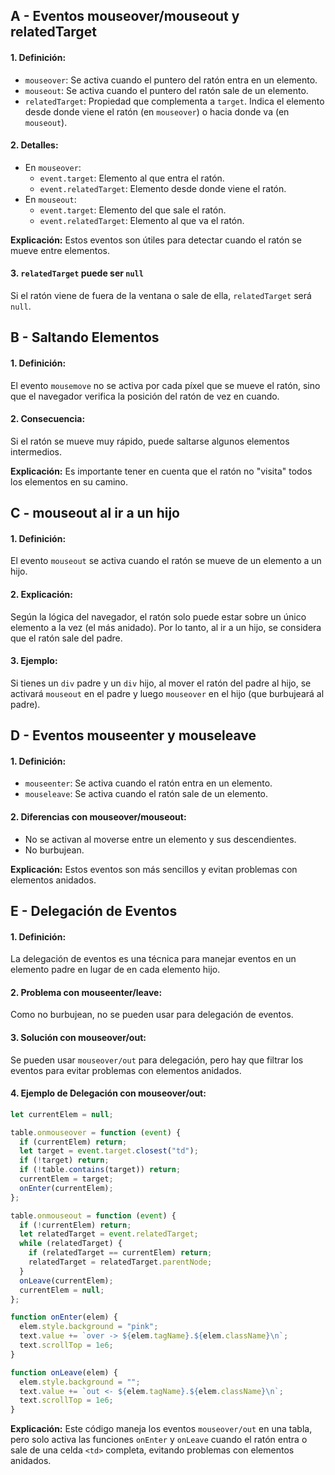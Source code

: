 ## A - Eventos mouseover/mouseout y relatedTarget

#### 1. **Definición:**

- `mouseover`: Se activa cuando el puntero del ratón entra en un elemento.
- `mouseout`: Se activa cuando el puntero del ratón sale de un elemento.
- `relatedTarget`: Propiedad que complementa a `target`. Indica el elemento desde donde viene el ratón (en `mouseover`) o hacia donde va (en `mouseout`).

#### 2. **Detalles:**

- En `mouseover`:
  - `event.target`: Elemento al que entra el ratón.
  - `event.relatedTarget`: Elemento desde donde viene el ratón.
- En `mouseout`:
  - `event.target`: Elemento del que sale el ratón.
  - `event.relatedTarget`: Elemento al que va el ratón.

**Explicación:**
Estos eventos son útiles para detectar cuando el ratón se mueve entre elementos.

#### 3. `relatedTarget` puede ser `null`

Si el ratón viene de fuera de la ventana o sale de ella, `relatedTarget` será `null`.

## B - Saltando Elementos

#### 1. **Definición:**

El evento `mousemove` no se activa por cada píxel que se mueve el ratón, sino que el navegador verifica la posición del ratón de vez en cuando.

#### 2. **Consecuencia:**

Si el ratón se mueve muy rápido, puede saltarse algunos elementos intermedios.

**Explicación:**
Es importante tener en cuenta que el ratón no "visita" todos los elementos en su camino.

## C - mouseout al ir a un hijo

#### 1. **Definición:**

El evento `mouseout` se activa cuando el ratón se mueve de un elemento a un hijo.

#### 2. **Explicación:**

Según la lógica del navegador, el ratón solo puede estar sobre un único elemento a la vez (el más anidado). Por lo tanto, al ir a un hijo, se considera que el ratón sale del padre.

#### 3. **Ejemplo:**

Si tienes un `div` padre y un `div` hijo, al mover el ratón del padre al hijo, se activará `mouseout` en el padre y luego `mouseover` en el hijo (que burbujeará al padre).

## D - Eventos mouseenter y mouseleave

#### 1. **Definición:**

- `mouseenter`: Se activa cuando el ratón entra en un elemento.
- `mouseleave`: Se activa cuando el ratón sale de un elemento.

#### 2. **Diferencias con mouseover/mouseout:**

- No se activan al moverse entre un elemento y sus descendientes.
- No burbujean.

**Explicación:**
Estos eventos son más sencillos y evitan problemas con elementos anidados.

## E - Delegación de Eventos

#### 1. **Definición:**

La delegación de eventos es una técnica para manejar eventos en un elemento padre en lugar de en cada elemento hijo.

#### 2. **Problema con mouseenter/leave:**

Como no burbujean, no se pueden usar para delegación de eventos.

#### 3. **Solución con mouseover/out:**

Se pueden usar `mouseover/out` para delegación, pero hay que filtrar los eventos para evitar problemas con elementos anidados.

#### 4. **Ejemplo de Delegación con mouseover/out:**

```javascript
let currentElem = null;

table.onmouseover = function (event) {
  if (currentElem) return;
  let target = event.target.closest("td");
  if (!target) return;
  if (!table.contains(target)) return;
  currentElem = target;
  onEnter(currentElem);
};

table.onmouseout = function (event) {
  if (!currentElem) return;
  let relatedTarget = event.relatedTarget;
  while (relatedTarget) {
    if (relatedTarget == currentElem) return;
    relatedTarget = relatedTarget.parentNode;
  }
  onLeave(currentElem);
  currentElem = null;
};

function onEnter(elem) {
  elem.style.background = "pink";
  text.value += `over -> ${elem.tagName}.${elem.className}\n`;
  text.scrollTop = 1e6;
}

function onLeave(elem) {
  elem.style.background = "";
  text.value += `out <- ${elem.tagName}.${elem.className}\n`;
  text.scrollTop = 1e6;
}
```

**Explicación:**
Este código maneja los eventos `mouseover/out` en una tabla, pero solo activa las funciones `onEnter` y `onLeave` cuando el ratón entra o sale de una celda `<td>` completa, evitando problemas con elementos anidados.
